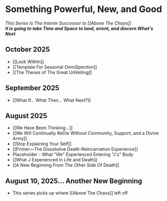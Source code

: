 # Something Powerful, New, and Good
*This Series Is The Interim Successor to [[Above The Chaos]]*  
***It is going to take Time and Space to land, orient, and discern What's Next***

## October 2025 

- [[Look WithIn]]  
- [[Template For Seasonal OmniSpection]]  
- [[The Theses of The Great UnVeiling]]  
## September 2025

- [[What If... What Then... What Next?]]  
## August 2025

- [[We Have Been Thinking...]]  
- [[We Will Continually ReDie Without Community, Support, and a Divine Army]]  
- [[Stop Explaining Your Self]]  
- [[Primer—The Dissolutive Death-Reincarnation Experience]]   
- Placeholder - What "We" Experienced Entering "J's" Body  
- [[What J Experienced in Life and Death]]   
- [[A New Beginning From The Other Side Of Death]]   

## August 10, 2025... Another New Beginning  

- This series picks up where [[Above The Chaos]] left off
